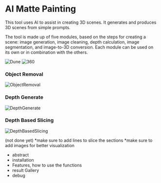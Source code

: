 # AI Matte Painting
This tool uses AI to assist in creating 3D scenes. It generates and produces 3D scenes from simple prompts.

The tool is made up of five modules, based on the steps for creating a scene: image generation, image cleaning, depth calculation, image segmentation, and image-to-3D conversion. Each module can be used on its own or in combination with the others.


![Dune](https://github.com/user-attachments/assets/4f8ac793-139b-42cf-b26f-76f56a0f4c81)
![360](https://github.com/user-attachments/assets/0f6af19c-1b9d-48ab-95b2-5dfdea5d9f8b)


### Object Removal
![ObjectRemoval](https://github.com/user-attachments/assets/769854b5-fa0a-4eb0-8f2f-6c4dcfb6a48a)

### Depth Generate
![DepthGenerate](https://github.com/user-attachments/assets/22c7bf49-7aa0-46ce-9177-43172e3d7e61)

### Depth Based Slicing
![DepthBasedSlicing](https://github.com/user-attachments/assets/5073b0a4-1958-4df6-81d8-ae49721a6436)

(not done yet)
*make sure to add lines to slice the sections
*make sure to add images for better visualization
- abstract
- installation
- Features, how to use the functions
- result Gallery
- debug

